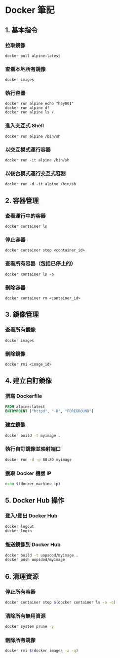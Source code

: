 # Docker 筆記

## 1. 基本指令

### 拉取鏡像
```
docker pull alpine:latest
```

### 查看本地所有鏡像
```
docker images
```

### 執行容器
```
docker run alpine echo "hey001"
docker run alpine df
docker run alpine ls /
```

### 進入交互式 Shell
```
docker run alpine /bin/sh
```

### 以交互模式運行容器
```
docker run -it alpine /bin/sh
```

### 以後台模式運行交互式容器
```
docker run -d -it alpine /bin/sh
```

## 2. 容器管理

### 查看運行中的容器
```
docker container ls
```

### 停止容器
```
docker container stop <container_id>
```

### 查看所有容器（包括已停止的）
```
docker container ls -a
```

### 刪除容器
```
docker container rm <container_id>
```

## 3. 鏡像管理

### 查看所有鏡像
```
docker images
```

### 刪除鏡像
```
docker rmi <image_id>
```

## 4. 建立自訂鏡像

### 撰寫 Dockerfile
```Dockerfile
FROM alpine:latest
ENTRYPOINT ["httpd", "-D", "FOREGROUND"]
```

### 建立鏡像
```bash
docker build -t myimage .
```

### 執行自訂鏡像並映射端口
```bash
docker run -d -p 80:80 myimage
```

### 獲取 Docker 機器 IP
```bash
echo $(docker-machine ip)
```

## 5. Docker Hub 操作

### 登入/登出 Docker Hub
```bash
docker logout
docker login
```

### 推送鏡像到 Docker Hub
```bash
docker build -t uopsdod/myimage .
docker push uopsdod/myimage
```

## 6. 清理資源

### 停止所有容器
```bash
docker container stop $(docker container ls -a -q)
```

### 清除所有無用資源
```bash
docker system prune -y
```

### 刪除所有鏡像
```bash
docker rmi $(docker images -a -q)
```


